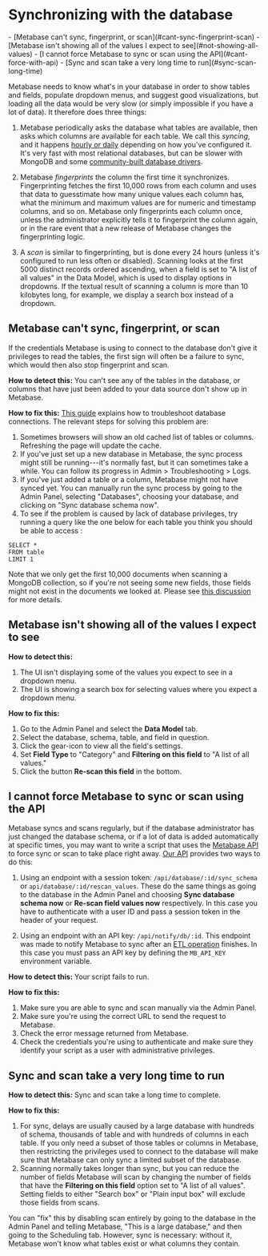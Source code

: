 # Synchronizing with the database

<div class='doc-toc' markdown=1>
- [Metabase can't sync, fingerprint, or scan](#cant-sync-fingerprint-scan)
- [Metabase isn't showing all of the values I expect to see](#not-showing-all-values)
- [I cannot force Metabase to sync or scan using the API](#cant-force-with-api)
- [Sync and scan take a very long time to run](#sync-scan-long-time)
</div>

Metabase needs to know what's in your database in order to show tables and fields, populate dropdown menus, and suggest good visualizations, but loading all the data would be very slow (or simply impossible if you have a lot of data). It therefore does three things:

1. Metabase periodically asks the database what tables are available, then asks which columns are available for each table. We call this *syncing*, and it happens [hourly or daily][sync-frequency] depending on how you've configured it. It's very fast with most relational databases, but can be slower with MongoDB and some [community-built database drivers][community-db-drivers].

2. Metabase *fingerprints* the column the first time it synchronizes. Fingerprinting fetches the first 10,000 rows from each column and uses that data to guesstimate how many unique values each column has, what the minimum and maximum values are for numeric and timestamp columns, and so on. Metabase only fingerprints each column once, unless the administrator explicitly tells it to fingerprint the column again, or in the rare event that a new release of Metabase changes the fingerprinting logic.

3. A *scan* is similar to fingerprinting, but is done every 24 hours (unless it's configured to run less often or disabled).  Scanning looks at the first 5000 distinct records ordered ascending, when a field is set to "A list of all values" in the Data Model, which is used to display options in dropdowns. If the textual result of scanning a column is more than 10 kilobytes long, for example, we display a search box instead of a dropdown.

<h2 id="cant-sync-fingerprint-scan">Metabase can't sync, fingerprint, or scan</h2>

If the credentials Metabase is using to connect to the database don't give it privileges to read the tables, the first sign will often be a failure to sync, which would then also stop fingerprint and scan.

**How to detect this:** You can't see any of the tables in the database, or columns that have just been added to your data source don't show up in Metabase.

**How to fix this:** [This guide][troubleshooting-db-connection] explains how to troubleshoot database connections. The relevant steps for solving this problem are:

1. Sometimes browsers will show an old cached list of tables or columns. Refreshing the page will update the cache.
2. If you've just set up a new database in Metabase, the sync process might still be running---it's normally fast, but it can sometimes take a while. You can follow its progress in Admin > Troubleshooting > Logs.
3. If you've just added a table or a column, Metabase might not have synced yet. You can manually run the sync process by going to the Admin Panel, selecting "Databases", choosing your database, and clicking on "Sync database schema now".
4. To see if the problem is caused by lack of database privileges, try running a query like the one below for each table you think you should be able to access :

```
SELECT *
FROM table
LIMIT 1
```

Note that we only get the first 10,000 documents when scanning a MongoDB collection, so if you're not seeing some new fields, those fields might not exist in the documents we looked at. Please see [this discussion][metabase-mongo-missing] for more details.

<h2 id="not-showing-all-values">Metabase isn't showing all of the values I expect to see</h2>

**How to detect this:**

1. The UI isn't displaying some of the values you expect to see in a dropdown menu.
2. The UI is showing a search box for selecting values where you expect a dropdown menu.

**How to fix this:**

1. Go to the Admin Panel and select the **Data Model** tab.
2. Select the database, schema, table, and field in question.
3. Click the gear-icon to view all the field's settings.
4. Set **Field Type** to "Category" and **Filtering on this field** to "A list of all values."
5. Click the button **Re-scan this field** in the bottom.

<h2 id="cant-force-with-api">I cannot force Metabase to sync or scan using the API</h2>

Metabase syncs and scans regularly, but if the database administrator has just changed the database schema, or if a lot of data is added automatically at specific times, you may want to write a script that uses the [Metabase API][api-learn] to force sync or scan to take place right away. [Our API][metabase-api] provides two ways to do this:

1. Using an endpoint with a session token: `/api/database/:id/sync_schema` or `api/database/:id/rescan_values`. These do the same things as going to the database in the Admin Panel and choosing **Sync database schema now** or **Re-scan field values now** respectively. In this case you have to authenticate with a user ID and pass a session token in the header of your request.

2. Using an endpoint with an API key: `/api/notify/db/:id`. This endpoint was made to notify Metabase to sync after an [ETL operation][etl] finishes. In this case you must pass an API key by defining the `MB_API_KEY` environment variable.

**How to detect this:** Your script fails to run.

**How to fix this:**

1. Make sure you are able to sync and scan manually via the Admin Panel.
2. Make sure you're using the correct URL to send the request to Metabase.
3. Check the error message returned from Metabase.
4. Check the credentials you're using to authenticate and make sure they identify your script as a user with administrative privileges.

<h2 id="sync-scan-long-time">Sync and scan take a very long time to run</h2>

**How to detect this:** Sync and scan take a long time to complete.

**How to fix this:** 
1. For sync, delays are usually caused by a large database with hundreds of schema, thousands of table and with hundreds of columns in each table. If you only need a subset of those tables or columns in Metabase, then restricting the privileges used to connect to the database will make sure that Metabase can only sync a limited subset of the database.
2. Scanning normally takes longer than sync, but you can reduce the number of fields Metabase will scan by changing the number of fields that have the **Filtering on this field** option set to "A list of all values". Setting fields to either "Search box" or "Plain input box" will exclude those fields from scans.

You can "fix" this by disabling scan entirely by going to the database in the Admin Panel and telling Metabase, "This is a large database," and then going to the Scheduling tab. However, sync is necessary: without it, Metabase won't know what tables exist or what columns they contain.

[api-learn]: /learn/administration/metabase-api.html
[bugs]: ./bugs.md
[community-db-drivers]: ../developers-guide-drivers.md
[etl]: /glossary.html#etl
[metabase-api]: ../api-documentation.md
[metabase-mongo-missing]: ../administration-guide/databases/mongodb.md#i-added-fields-to-my-database-but-dont-see-them-in-metabase
[sync-frequency]: ../administration-guide/01-managing-databases.md#choose-when-metabase-syncs-and-scans
[troubleshooting-db-connection]: ./datawarehouse.md
